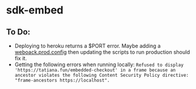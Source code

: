 # sdk-embed

## To Do:
* Deploying to heroku returns a $PORT error. Maybe adding a [weboack.prod.config](https://github.com/BabuBahir/react-node-example/blob/master/webpack.prod.config.js) then updating the scripts to run production should fix it.
* Getting the following errors when running locally:
`Refused to display 'https://tatiana.fun/embedded-checkout' in a frame because an ancestor violates the following Content Security Policy directive: "frame-ancestors https://localhost".`
